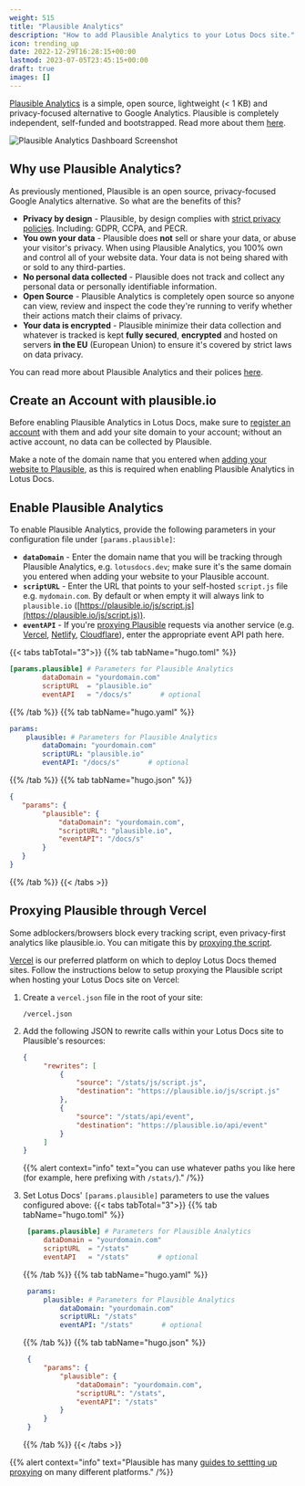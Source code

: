 ```yaml
---
weight: 515
title: "Plausible Analytics"
description: "How to add Plausible Analytics to your Lotus Docs site."
icon: trending_up
date: 2022-12-29T16:28:15+00:00
lastmod: 2023-07-05T23:45:15+00:00
draft: true
images: []
---
```


[Plausible Analytics](https://plausible.io) is a simple, open source, lightweight (< 1 KB) and privacy-focused alternative to Google Analytics. Plausible is completely independent, self-funded and bootstrapped. Read more about them [here](https://plausible.io/about).

![Plausible Analytics Dashboard Screenshot](https://res.cloudinary.com/lotuslabs/image/upload/v1673015990/Lotus%20Docs/Social%20Media/plausible-analytics-screenshot_ds_rdd_c6bi3o.webp)

## Why use Plausible Analytics?

As previously mentioned, Plausible is an open source, privacy-focused Google Analytics alternative. So what are the benefits of this?

- **Privacy by design** - Plausible, by design complies with [strict privacy policies](https://plausible.io/data-policy). Including: GDPR, CCPA, and PECR.
- **You own your data** - Plausible does **not** sell or share your data, or abuse your visitor's privacy. When using Plausible Analytics, you 100% own and control all of your website data. Your data is not being shared with or sold to any third-parties.
- **No personal data collected** - Plausible does not track and collect any personal data or personally identifiable information.
- **Open Source** - Plausible Analytics is completely open source so anyone can view, review and inspect the code they're running to verify whether their actions match their claims of privacy.
- **Your data is encrypted** - Plausible minimize their data collection and whatever is tracked is kept **fully secured**, **encrypted** and hosted on servers **in the EU** (European Union) to ensure it's covered by strict laws on data privacy.

You can read more about Plausible Analytics and their polices [here](https://plausible.io/about).

## Create an Account with plausible.io

Before enabling Plausible Analytics in Lotus Docs, make sure to [register an account](https://plausible.io/docs/register-account) with them and add your site domain to your account; without an active account, no data can be collected by Plausible.

Make a note of the domain name that you entered when [adding your website to Plausible](https://plausible.io/docs/add-website), as this is required when enabling Plausible Analytics in Lotus Docs.

## Enable Plausible Analytics

To enable Plausible Analytics, provide the following parameters in your configuration file under `[params.plausible]`:

- **`dataDomain`** - Enter the domain name that you will be tracking through Plausible Analytics, e.g. `lotusdocs.dev`; make sure it's the same domain you entered when adding your website to your Plausible account.
- **`scriptURL`** - Enter the URL that points to your self-hosted `script.js` file e.g. `mydomain.com`. By default or when empty it will always link to `plausible.io` ([https://plausible.io/js/script.js](https://plausible.io/js/script.js)).
- **`eventAPI`** - If you're [proxying Plausible](https://plausible.io/docs/proxy/introduction) requests via another service (e.g. [Vercel](https://plausible.io/docs/proxy/guides/vercel), [Netlify](https://plausible.io/docs/proxy/guides/netlify), [Cloudflare](https://plausible.io/docs/proxy/guides/cloudflare)), enter the appropriate event API path here.

{{< tabs tabTotal="3">}}
{{% tab tabName="hugo.toml" %}}

```toml
[params.plausible] # Parameters for Plausible Analytics
        dataDomain = "yourdomain.com"
        scriptURL  = "plausible.io"
        eventAPI   = "/docs/s"       # optional
```

{{% /tab %}}
{{% tab tabName="hugo.yaml" %}}

```yaml
params:
    plausible: # Parameters for Plausible Analytics
        dataDomain: "yourdomain.com"
        scriptURL: "plausible.io"
        eventAPI: "/docs/s"       # optional
```

{{% /tab %}}
{{% tab tabName="hugo.json" %}}

```json
{
   "params": {
        "plausible": {
            "dataDomain": "yourdomain.com",
            "scriptURL": "plausible.io",
            "eventAPI": "/docs/s"
        }
   }
}
```

{{% /tab %}}
{{< /tabs >}}

## Proxying Plausible through Vercel

Some adblockers/browsers block every tracking script, even privacy-first analytics like plausible.io. You can mitigate this by [proxying the script](https://plausible.io/docs/proxy/introduction).

[Vercel](https://vercel.com) is our preferred platform on which to deploy Lotus Docs themed sites. Follow the instructions below to setup proxying the Plausible script when hosting your Lotus Docs site on Vercel:

1. Create a `vercel.json` file in the root of your site:
   ```
   /vercel.json
   ```

2. Add the following JSON to rewrite calls within your Lotus Docs site to Plausible's resources:
   ```json
   {
        "rewrites": [
            {
                "source": "/stats/js/script.js",
                "destination": "https://plausible.io/js/script.js"
            },
            {
                "source": "/stats/api/event",
                "destination": "https://plausible.io/api/event"
            }
        ]
   }
   ```
   {{% alert context="info" text="you can use whatever paths you like here (for example, here prefixing with `/stats/`)." /%}}

3. Set Lotus Docs' `[params.plausible]` parameters to use the values configured above:
   {{< tabs tabTotal="3">}}
   {{% tab tabName="hugo.toml" %}}

   ```toml
    [params.plausible] # Parameters for Plausible Analytics
        dataDomain = "yourdomain.com"
        scriptURL  = "/stats"
        eventAPI   = "/stats"       # optional
   ```

   {{% /tab %}}
   {{% tab tabName="hugo.yaml" %}}

   ```yaml
    params:
        plausible: # Parameters for Plausible Analytics
            dataDomain: "yourdomain.com"
            scriptURL: "/stats"
            eventAPI: "/stats"       # optional
   ```

   {{% /tab %}}
   {{% tab tabName="hugo.json" %}}

   ```json
    {
        "params": {
            "plausible": {
                "dataDomain": "yourdomain.com",
                "scriptURL": "/stats",
                "eventAPI": "/stats"
            }
        }
    }
   ```

   {{% /tab %}}
   {{< /tabs >}}

{{% alert context="info" text="Plausible has many [guides to settting up proxying](https://plausible.io/docs/proxy/introduction#are-you-concerned-about-missing-data) on many different platforms." /%}}